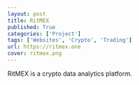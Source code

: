 ```yaml
---
layout: post
title: RitMEX
published: True
categories: ['Project']
tags: ['Websites', 'Crypto', 'Trading']
url: https://ritmex.one
cover: ritmex.png
---
```


RitMEX is a crypto data analytics platform.